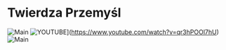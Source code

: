 # Twierdza Przemyśl

![Main](https://github.com/kamildyjak/Twierdza-Przemysl/blob/master/Forty-main.jpg)
![YOUTUBE](https://img.youtube.com/vi/qr3hPOOl7hU/0.jpg)](https://www.youtube.com/watch?v=qr3hPOOl7hU)
![Main](https://github.com/kamildyjak/Twierdza-Przemysl/blob/master/Mapa.png)
